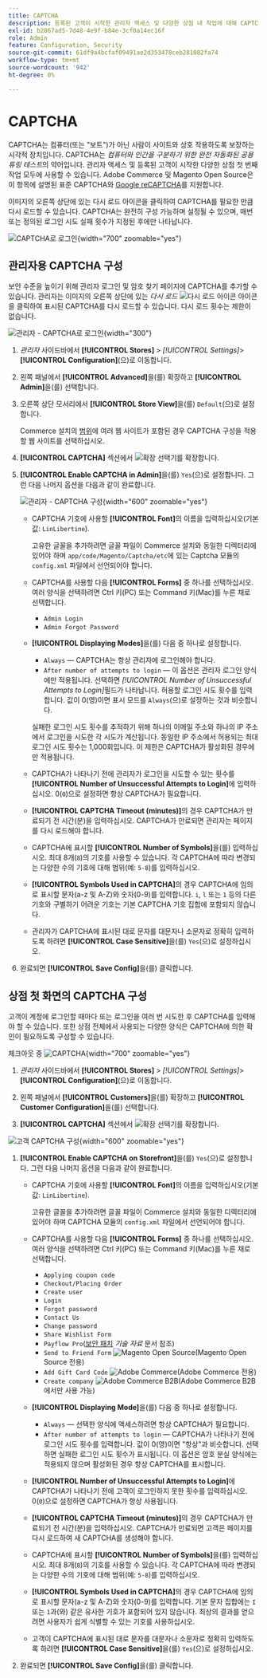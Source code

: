 ```yaml
---
title: CAPTCHA
description: 등록된 고객이 시작한 관리자 액세스 및 다양한 상점 내 작업에 대해 CAPTCHA를 구성하는 방법에 대해 알아봅니다.
exl-id: b2867ad5-7d48-4e9f-b84e-3cf0a14ec16f
role: Admin
feature: Configuration, Security
source-git-commit: 61df9a4bcfaf09491ae2d353478ceb281082fa74
workflow-type: tm+mt
source-wordcount: '942'
ht-degree: 0%

---
```


# CAPTCHA

CAPTCHA는 컴퓨터(또는 &quot;보트&quot;)가 아닌 사람이 사이트와 상호 작용하도록 보장하는 시각적 장치입니다. CAPTCHA는 _컴퓨터와 인간을 구분하기 위한 완전 자동화된 공용 튜링 테스트_&#x200B;의 약어입니다. 관리자 액세스 및 등록된 고객이 시작한 다양한 상점 첫 번째 작업 모두에 사용할 수 있습니다. Adobe Commerce 및 Magento Open Source은 이 항목에 설명된 표준 CAPTCHA와 [Google reCAPTCHA](security-google-recaptcha.md)를 지원합니다.

이미지의 오른쪽 상단에 있는 다시 로드 아이콘을 클릭하여 CAPTCHA를 필요한 만큼 다시 로드할 수 있습니다. CAPTCHA는 완전히 구성 가능하며 설정될 수 있으며, 매번 또는 정의된 로그인 시도 실패 횟수가 지정된 후에만 나타납니다.

![CAPTCHA로 로그인](./assets/customer-account-login-captcha.png){width="700" zoomable="yes"}

## 관리자용 CAPTCHA 구성

보안 수준을 높이기 위해 관리자 로그인 및 암호 찾기 페이지에 CAPTCHA를 추가할 수 있습니다. 관리자는 이미지의 오른쪽 상단에 있는 _다시 로드_ ![다시 로드 아이콘](./assets/CAPTCHA-icon-reload.png) 아이콘을 클릭하여 표시된 CAPTCHA를 다시 로드할 수 있습니다. 다시 로드 횟수는 제한이 없습니다.

![관리자 - CAPTCHA로 로그인](./assets/security-captcha-admin.png){width="300"}

1. _관리자_ 사이드바에서 **[!UICONTROL Stores]** > _[!UICONTROL Settings]_>**[!UICONTROL Configuration]**(으)로 이동합니다.

1. 왼쪽 패널에서 **[!UICONTROL Advanced]**&#x200B;을(를) 확장하고 **[!UICONTROL Admin]**&#x200B;을(를) 선택합니다.

1. 오른쪽 상단 모서리에서 **[!UICONTROL Store View]**&#x200B;을(를) `Default`(으)로 설정합니다.

   Commerce 설치의 [범위](../getting-started/websites-stores-views.md#scope-settings)에 여러 웹 사이트가 포함된 경우 CAPTCHA 구성을 적용할 웹 사이트를 선택하십시오.

1. **[!UICONTROL CAPTCHA]** 섹션에서 ![확장 선택기](../assets/icon-display-expand.png)를 확장합니다.

1. **[!UICONTROL Enable CAPTCHA in Admin]**&#x200B;을(를) `Yes`(으)로 설정합니다. 그런 다음 나머지 옵션을 다음과 같이 완료합니다.

   ![관리자 - CAPTCHA 구성](../configuration-reference/advanced/assets/admin-captcha.png){width="600" zoomable="yes"}

   - CAPTCHA 기호에 사용할 **[!UICONTROL Font]**&#x200B;의 이름을 입력하십시오(기본값: `LinLibertine`).

     고유한 글꼴을 추가하려면 글꼴 파일이 Commerce 설치와 동일한 디렉터리에 있어야 하며 `app/code/Magento/Captcha/etc`에 있는 Captcha 모듈의 `config.xml` 파일에서 선언되어야 합니다.

   - CAPTCHA를 사용할 다음 **[!UICONTROL Forms]** 중 하나를 선택하십시오. 여러 양식을 선택하려면 Ctrl 키(PC) 또는 Command 키(Mac)를 누른 채로 선택합니다.

      - `Admin Login`
      - `Admin Forgot Password`

   - **[!UICONTROL Displaying Modes]**&#x200B;을(를) 다음 중 하나로 설정합니다.

      - `Always` — CAPTCHA는 항상 관리자에 로그인해야 합니다.
      - `After number of attempts to login` — 이 옵션은 관리자 로그인 양식에만 적용됩니다. 선택하면 _[!UICONTROL Number of Unsuccessful Attempts to Login]_&#x200B;필드가 나타납니다. 허용할 로그인 시도 횟수를 입력합니다. 값이 0(영)이면 표시 모드를 `Always`(으)로 설정하는 것과 비슷합니다.

     실패한 로그인 시도 횟수를 추적하기 위해 하나의 이메일 주소와 하나의 IP 주소에서 로그인을 시도한 각 시도가 계산됩니다. 동일한 IP 주소에서 허용되는 최대 로그인 시도 횟수는 1,000회입니다. 이 제한은 CAPTCHA가 활성화된 경우에만 적용됩니다.

   - CAPTCHA가 나타나기 전에 관리자가 로그인을 시도할 수 있는 횟수를 **[!UICONTROL Number of Unsuccessful Attempts to Login]**&#x200B;에 입력하십시오. 0(`0`)으로 설정하면 항상 CAPTCHA가 필요합니다.

   - **[!UICONTROL CAPTCHA Timeout (minutes)]**&#x200B;의 경우 CAPTCHA가 만료되기 전 시간(분)을 입력하십시오. CAPTCHA가 만료되면 관리자는 페이지를 다시 로드해야 합니다.

   - CAPTCHA에 표시할 **[!UICONTROL Number of Symbols]**&#x200B;을(를) 입력하십시오. 최대 8개(`8`)의 기호를 사용할 수 있습니다. 각 CAPTCHA에 따라 변경되는 다양한 수의 기호에 대해 범위(예: `5-8`)를 입력하십시오.

   - **[!UICONTROL Symbols Used in CAPTCHA]**&#x200B;의 경우 CAPTCHA에 임의로 표시할 문자(a-z 및 A-Z)와 숫자(0-9)를 입력합니다. `i`, `l` 또는 `1` 등의 다른 기호와 구별하기 어려운 기호는 기본 CAPTCHA 기호 집합에 포함되지 않습니다.

   - 관리자가 CAPTCHA에 표시된 대로 문자를 대문자나 소문자로 정확히 입력하도록 하려면 **[!UICONTROL Case Sensitive]**&#x200B;을(를) `Yes`(으)로 설정하십시오.

1. 완료되면 **[!UICONTROL Save Config]**&#x200B;을(를) 클릭합니다.

## 상점 첫 화면의 CAPTCHA 구성

고객이 계정에 로그인할 때마다 또는 로그인을 여러 번 시도한 후 CAPTCHA를 입력해야 할 수 있습니다. 또한 상점 전체에서 사용되는 다양한 양식은 CAPTCHA에 의한 확인이 필요하도록 구성할 수 있습니다.

체크아웃 중 ![CAPTCHA](./assets/storefront-checkout-payment-captcha.png){width="700" zoomable="yes"}

1. _관리자_ 사이드바에서 **[!UICONTROL Stores]** > _[!UICONTROL Settings]_>**[!UICONTROL Configuration]**(으)로 이동합니다.

1. 왼쪽 패널에서 **[!UICONTROL Customers]**&#x200B;을(를) 확장하고 **[!UICONTROL Customer Configuration]**&#x200B;을(를) 선택합니다.

1. **[!UICONTROL CAPTCHA]** 섹션에서 ![확장 선택기](../assets/icon-display-expand.png)를 확장합니다.

![고객 CAPTCHA 구성](../configuration-reference/customers/assets/customer-configuration-captcha.png){width="600" zoomable="yes"}

1. **[!UICONTROL Enable CAPTCHA on Storefront]**&#x200B;을(를) `Yes`(으)로 설정합니다. 그런 다음 나머지 옵션을 다음과 같이 완료합니다.

   - CAPTCHA 기호에 사용할 **[!UICONTROL Font]**&#x200B;의 이름을 입력하십시오(기본값: `LinLibertine`).

     고유한 글꼴을 추가하려면 글꼴 파일이 Commerce 설치와 동일한 디렉터리에 있어야 하며 CAPTCHA 모듈의 `config.xml` 파일에서 선언되어야 합니다.

   - CAPTCHA를 사용할 다음 **[!UICONTROL Forms]** 중 하나를 선택하십시오. 여러 양식을 선택하려면 Ctrl 키(PC) 또는 Command 키(Mac)를 누른 채로 선택합니다.

      - `Applying coupon code`
      - `Checkout/Placing Order`
      - `Create user`
      - `Login`
      - `Forgot password`
      - `Contact Us`
      - `Change password`
      - `Share Wishlist Form`
      - `Payflow Pro`([보안 패치](https://experienceleague.adobe.com/docs/commerce-knowledge-base/kb/troubleshooting/payments/paypal-payflow-pro-active-carding-activity.html?lang=ko) _기술 자료_ 문서 참조)
      - `Send to Friend Form` ![Magento Open Source](../assets/open-source.svg)(Magento Open Source 전용)
      - `Add Gift Card Code` ![Adobe Commerce](../assets/adobe-logo.svg)(Adobe Commerce 전용)
      - `Create company` ![Adobe Commerce B2B](../assets/b2b.svg)(Adobe Commerce B2B에서만 사용 가능)

   - **[!UICONTROL Displaying Mode]**&#x200B;을(를) 다음 중 하나로 설정합니다.

      - `Always` — 선택한 양식에 액세스하려면 항상 CAPTCHA가 필요합니다.
      - `After number of attempts to login` — CAPTCHA가 나타나기 전에 로그인 시도 횟수를 입력합니다. 값이 0(영)이면 &quot;항상&quot;과 비슷합니다. 선택하면 실패한 로그인 시도 횟수가 표시됩니다. 이 옵션은 암호 분실 양식에는 적용되지 않으며 활성화된 경우 항상 CAPTCHA를 표시합니다.

   - **[!UICONTROL Number of Unsuccessful Attempts to Login]**&#x200B;에 CAPTCHA가 나타나기 전에 고객이 로그인하지 못한 횟수를 입력하십시오. 0(`0`)으로 설정하면 CAPTCHA가 항상 사용됩니다.

   - **[!UICONTROL CAPTCHA Timeout (minutes)]**&#x200B;의 경우 CAPTCHA가 만료되기 전 시간(분)을 입력하십시오. CAPTCHA가 만료되면 고객은 페이지를 다시 로드하여 새 CAPTCHA를 생성해야 합니다.

   - CAPTCHA에 표시할 **[!UICONTROL Number of Symbols]**&#x200B;을(를) 입력하십시오. 최대 8개(`8`)의 기호를 사용할 수 있습니다. 각 CAPTCHA에 따라 변경되는 다양한 수의 기호에 대해 범위(예: `5-8`)를 입력하십시오.

   - **[!UICONTROL Symbols Used in CAPTCHA]**&#x200B;의 경우 CAPTCHA에 임의로 표시할 문자(a-z 및 A-Z)와 숫자(0-9)를 입력합니다. 기본 문자 집합에는 `I` 또는 `1`과(와) 같은 유사한 기호가 포함되어 있지 않습니다. 최상의 결과를 얻으려면 사용자가 쉽게 식별할 수 있는 기호를 사용하십시오.

   - 고객이 CAPTCHA에 표시된 대로 문자를 대문자나 소문자로 정확히 입력하도록 하려면 **[!UICONTROL Case Sensitive]**&#x200B;을(를) `Yes`(으)로 설정하십시오.

1. 완료되면 **[!UICONTROL Save Config]**&#x200B;을(를) 클릭합니다.
